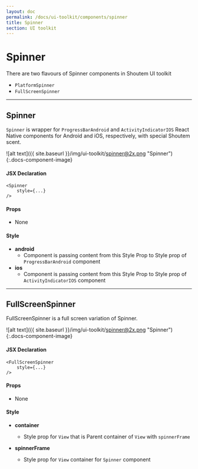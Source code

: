 ```yaml
---
layout: doc
permalink: /docs/ui-toolkit/components/spinner
title: Spinner
section: UI toolkit
---
```


# Spinner
There are two flavours of Spinner components in Shoutem UI toolkit

* `PlatformSpinner` 
* `FullScreenSpinner`  

---

## Spinner
`Spinner` is wrapper for `ProgressBarAndroid` and `ActivityIndicatorIOS` React Native components for Android and iOS, respectively, with special Shoutem scent.  

![alt text]({{ site.baseurl }}/img/ui-toolkit/spinner@2x.png "Spinner"){:.docs-component-image}

#### JSX Declaration
```JSX
<Spinner 
    style={...}
/>
```

#### Props

* None

#### Style
* **android**
  - Component is passing content from this Style Prop to Style prop of `ProgressBarAndroid` component
* **ios** 
  - Component is passing content from this Style Prop to Style prop of `ActivityIndicatorIOS` component 
 
---  
  
## FullScreenSpinner
FullScreenSpinner is a full screen variation of Spinner.   

![alt text]({{ site.baseurl }}/img/ui-toolkit/spinner@2x.png "Spinner"){:.docs-component-image}

#### JSX Declaration
```JSX
<FullScreenSpinner 
    style={...} 
/>
```

#### Props

* None

#### Style

* **container**
  - Style prop for `View` that is Parent container of `View` with `spinnerFrame`  

* **spinnerFrame**
  - Style prop for `View` container for `Spinner` component

